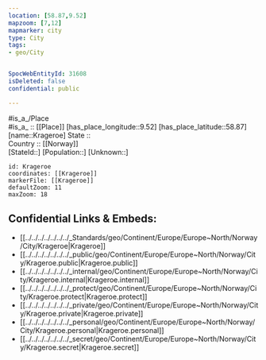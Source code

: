 ```yaml
---
location: [58.87,9.52] 
mapzoom: [7,12] 
mapmarker: city 
type: City
tags:
- geo/City


SpocWebEntityId: 31608
isDeleted: false
confidential: public

---
```

#is_a_/Place  
#is_a_ :: [[Place]] 
[has_place_longitude::9.52] 
[has_place_latitude::58.87] 
[name::Krageroe] 
State ::  
Country :: [[Norway]]  
[StateId::] 
[Population::] 
[Unknown::] 


```leaflet
id: Krageroe
coordinates: [[Krageroe]] 
markerFile: [[Krageroe]] 
defaultZoom: 11 
maxZoom: 18
```


## Confidential Links & Embeds: 
- [[../../../../../../../_Standards/geo/Continent/Europe/Europe~North/Norway/City/Krageroe|Krageroe]] 
- [[../../../../../../../_public/geo/Continent/Europe/Europe~North/Norway/City/Krageroe.public|Krageroe.public]] 
- [[../../../../../../../_internal/geo/Continent/Europe/Europe~North/Norway/City/Krageroe.internal|Krageroe.internal]] 
- [[../../../../../../../_protect/geo/Continent/Europe/Europe~North/Norway/City/Krageroe.protect|Krageroe.protect]] 
- [[../../../../../../../_private/geo/Continent/Europe/Europe~North/Norway/City/Krageroe.private|Krageroe.private]] 
- [[../../../../../../../_personal/geo/Continent/Europe/Europe~North/Norway/City/Krageroe.personal|Krageroe.personal]] 
- [[../../../../../../../_secret/geo/Continent/Europe/Europe~North/Norway/City/Krageroe.secret|Krageroe.secret]] 
